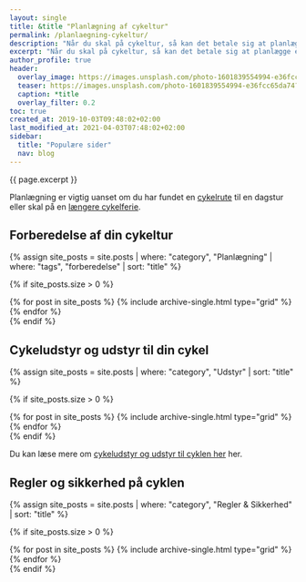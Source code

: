 ```yaml
---
layout: single
title: &title "Planlægning af cykeltur"
permalink: /planlaegning-cykeltur/
description: "Når du skal på cykeltur, så kan det betale sig at planlægge et par enkelte ting på forhånd. Planlægningen kan nemlig gøre hele cykelturen mere behagelig."
excerpt: "Når du skal på cykeltur, så kan det betale sig at planlægge et par enkelte ting på forhånd. Planlægningen kan nemlig gøre hele cykelturen mere behagelig."
author_profile: true
header:
  overlay_image: https://images.unsplash.com/photo-1601839554994-e36fcc65da74?ixid=MnwxMjA3fDB8MHxwaG90by1wYWdlfHx8fGVufDB8fHx8&ixlib=rb-1.2.1&auto=format&fit=crop&w=1950&q=5
  teaser: https://images.unsplash.com/photo-1601839554994-e36fcc65da74?ixid=MnwxMjA3fDB8MHxwaG90by1wYWdlfHx8fGVufDB8fHx8&ixlib=rb-1.2.1&auto=format&fit=crop&w=400&q=5
  caption: *title
  overlay_filter: 0.2
toc: true
created_at: 2019-10-03T09:48:02+02:00
last_modified_at: 2021-04-03T07:48:02+02:00
sidebar:
  title: "Populære sider"
  nav: blog
---
```


{{ page.excerpt }}

Planlægning er vigtig uanset om du har fundet en [cykelrute](/cykelruter-danmark/) til en dagstur eller skal på en [længere cykelferie](/cykelferie/).

## Forberedelse af din cykeltur

{% assign site_posts = site.posts | where: "category", "Planlægning" | where: "tags", "forberedelse" | sort: "title" %}

{% if site_posts.size > 0 %}
<div class="feature__wrapper">
  {% for post in site_posts %}
    {% include archive-single.html type="grid" %}
  {% endfor %}
</div>
{% endif %}

## Cykeludstyr og udstyr til din cykel

{% assign site_posts = site.posts | where: "category", "Udstyr" | sort: "title" %}

{% if site_posts.size > 0 %}
<div class="feature__wrapper">
  {% for post in site_posts %}
    {% include archive-single.html type="grid" %}
  {% endfor %}
</div>
{% endif %}

Du kan læse mere om [cykeludstyr og udstyr til cyklen her](/cykeludstyr/) her.

## Regler og sikkerhed på cyklen

{% assign site_posts = site.posts | where: "category", "Regler & Sikkerhed" | sort: "title" %}

{% if site_posts.size > 0 %}
<div class="feature__wrapper">
  {% for post in site_posts %}
    {% include archive-single.html type="grid" %}
  {% endfor %}
</div>
{% endif %}
